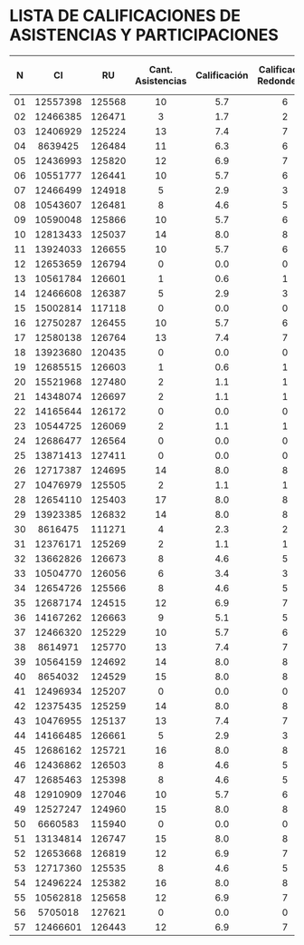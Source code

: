 # LISTA DE CALIFICACIONES DE ASISTENCIAS Y PARTICIPACIONES

| N   | CI          | RU      | Cant. Asistencias | Calificación | Calificación Redondeada | Puntos extra por Asistencia | Cant. Participaciones | Calificación |  
| :-: | :---------: | :-----: | :---------------: | :----------: | :---------------------: | :-------------------------: | :------------------:  | :----------: |  
| 01  | 12557398    | 125568  |     10            |     5.7      |      6                  |                             |                       |              |
| 02  | 12466385    | 126471  |     3             |     1.7      |      2                  |                             |                       |              |
| 03  | 12406929    | 125224  |     13            |     7.4      |      7                  |                             |                       |              |
| 04  | 8639425     | 126484  |     11            |     6.3      |      6                  |                             |                       |              |
| 05  | 12436993	| 125820  |     12            |     6.9      |      7                  |                             |                       |              |
| 06  | 10551777    | 126441  |     10            |     5.7      |      6                  |                             |                       |              |
| 07  | 12466499	| 124918  |     5             |     2.9      |      3                  |                             |                       |              |
| 08  | 10543607	| 126481  |     8             |     4.6      |      5                  |                             |                       |              |
| 09  | 10590048	| 125866  |     10            |     5.7      |      6                  |                             |                       |              |
| 10  | 12813433	| 125037  |     14            |     8.0      |      8                  |                             |                       |              |
| 11  | 13924033	| 126655  |     10            |     5.7      |      6                  |                             |                       |              |
| 12  | 12653659	| 126794  |     0             |     0.0      |      0                  |                             |                       |              |
| 13  | 10561784	| 126601  |     1             |     0.6      |      1                  |                             |                       |              |
| 14  | 12466608	| 126387  |     5             |     2.9      |      3                  |                             |                       |              |
| 15  | 15002814	| 117118  |     0             |     0.0      |      0                  |                             |                       |              |
| 16  | 12750287	| 126455  |     10            |     5.7      |      6                  |                             |                       |              |
| 17  | 12580138	| 126764  |     13            |     7.4      |      7                  |                             |                       |              |
| 18  | 13923680	| 120435  |     0             |     0.0      |      0                  |                             |                       |              |
| 19  | 12685515	| 126603  |     1             |     0.6      |      1                  |                             |                       |              |
| 20  | 15521968	| 127480  |     2             |     1.1      |      1                  |                             |                       |              |
| 21  | 14348074	| 126697  |     2             |     1.1      |      1                  |                             |                       |              |
| 22  | 14165644	| 126172  |     0             |     0.0      |      0                  |                             |                       |              |
| 23  | 10544725	| 126069  |     2             |     1.1      |      1                  |                             |                       |              |
| 24  | 12686477	| 126564  |     0             |     0.0      |      0                  |                             |                       |              |
| 25  | 13871413	| 127411  |     0             |     0.0      |      0                  |                             |                       |              |
| 26  | 12717387	| 124695  |     14            |     8.0      |      8                  |                             |                       |              |
| 27  | 10476979	| 125505  |     2             |     1.1      |      1                  |                             |                       |              |
| 28  | 12654110	| 125403  |     17            |     8.0      |      8                  |        3                    |          3            |              |
| 29  | 13923385	| 126832  |     14            |     8.0      |      8                  |                             |                       |              |
| 30  | 8616475	    | 111271  |     4             |     2.3      |      2                  |                             |                       |              |
| 31  | 12376171	| 125269  |     2             |     1.1      |      1                  |                             |                       |              |
| 32  | 13662826	| 126673  |     8             |     4.6      |      5                  |                             |                       |              |
| 33  | 10504770	| 126056  |     6             |     3.4      |      3                  |                             |                       |              |
| 34  | 12654726	| 125566  |     8             |     4.6      |      5                  |                             |                       |              |
| 35  | 12687174	| 124515  |     12            |     6.9      |      7                  |                             |                       |              |
| 36  | 14167262	| 126663  |     9             |     5.1      |      5                  |                             |                       |              |
| 37  | 12466320	| 125229  |     10            |     5.7      |      6                  |                             |                       |              |
| 38  | 8614971	    | 125770  |     13            |     7.4      |      7                  |                             |                       |              |
| 39  | 10564159	| 124692  |     14            |     8.0      |      8                  |                             |                       |              |
| 40  | 8654032	    | 124529  |     15            |     8.0      |      8                  |        1                    |          1            |              |
| 41  | 12496934	| 125207  |     0             |     0.0      |      0                  |                             |                       |              |
| 42  | 12375435	| 125259  |     14            |     8.0      |      8                  |                             |                       |              |
| 43  | 10476955	| 125137  |     13            |     7.4      |      7                  |                             |                       |              |
| 44  | 14166485	| 126661  |     5             |     2.9      |      3                  |                             |                       |              |
| 45  | 12686162	| 125721  |     16            |     8.0      |      8                  |        2                    |          2            |              |
| 46  | 12436862	| 126503  |     8             |     4.6      |      5                  |                             |                       |              |
| 47  | 12685463	| 125398  |     8             |     4.6      |      5                  |                             |                       |              |
| 48  | 12910909	| 127046  |     10            |     5.7      |      6                  |                             |                       |              |
| 49  | 12527247	| 124960  |     15            |     8.0      |      8                  |        1                    |          1            |              |
| 50  | 6660583	    | 115940  |     0             |     0.0      |      0                  |                             |                       |              |
| 51  | 13134814	| 126747  |     15            |     8.0      |      8                  |        1                    |          1            |              |
| 52  | 12653668	| 126819  |     12            |     6.9      |      7                  |                             |                       |              |
| 53  | 12717360	| 125535  |     8             |     4.6      |      5                  |                             |                       |              |
| 54  | 12496224	| 125382  |     16            |     8.0      |      8                  |        2                    |          2            |              |
| 55  | 10562818	| 125658  |     12            |     6.9      |      7                  |                             |                       |              |
| 56  | 5705018	    | 127621  |     0             |     0.0      |      0                  |                             |                       |              |
| 57  | 12466601	| 126443  |     12            |     6.9      |      7                  |                             |                       |              |

